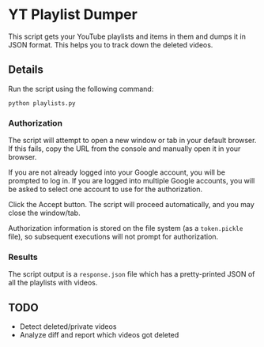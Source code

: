 # YT Playlist Dumper

This script gets your YouTube playlists and items in them and dumps it in JSON format. This helps you to track down the deleted videos.

## Details

Run the script using the following command:

`python playlists.py`

### Authorization

The script will attempt to open a new window or tab in your default browser. If this fails, copy the URL from the console and manually open it in your browser.

If you are not already logged into your Google account, you will be prompted to log in. If you are logged into multiple Google accounts, you will be asked to select one account to use for the authorization.

Click the Accept button.
The script will proceed automatically, and you may close the window/tab.

Authorization information is stored on the file system (as a `token.pickle` file), so subsequent executions will not prompt for authorization.

### Results

The script output is a `response.json` file which has a pretty-printed JSON of all the playlists with videos.

## TODO

* Detect deleted/private videos
* Analyze diff and report which videos got deleted
